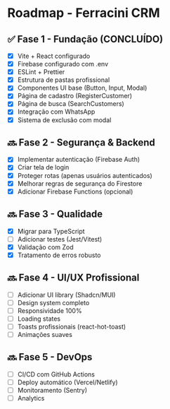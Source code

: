 # Roadmap - Ferracini CRM

## ✅ Fase 1 - Fundação (CONCLUÍDO)

- [x] Vite + React configurado
- [x] Firebase configurado com .env
- [x] ESLint + Prettier
- [x] Estrutura de pastas profissional
- [x] Componentes UI base (Button, Input, Modal)
- [x] Página de cadastro (RegisterCustomer)
- [x] Página de busca (SearchCustomers)
- [x] Integração com WhatsApp
- [x] Sistema de exclusão com modal

## 🔜 Fase 2 - Segurança & Backend

- [x] Implementar autenticação (Firebase Auth)
- [x] Criar tela de login
- [x] Proteger rotas (apenas usuários autenticados)
- [x] Melhorar regras de segurança do Firestore
- [x] Adicionar Firebase Functions (opcional)

## 🔜 Fase 3 - Qualidade

- [x] Migrar para TypeScript
- [ ] Adicionar testes (Jest/Vitest)
- [x] Validação com Zod
- [x] Tratamento de erros robusto

## 🔜 Fase 4 - UI/UX Profissional

- [ ] Adicionar UI library (Shadcn/MUI)
- [ ] Design system completo
- [ ] Responsividade 100%
- [ ] Loading states
- [ ] Toasts profissionais (react-hot-toast)
- [ ] Animações suaves

## 🔜 Fase 5 - DevOps

- [ ] CI/CD com GitHub Actions
- [ ] Deploy automático (Vercel/Netlify)
- [ ] Monitoramento (Sentry)
- [ ] Analytics
